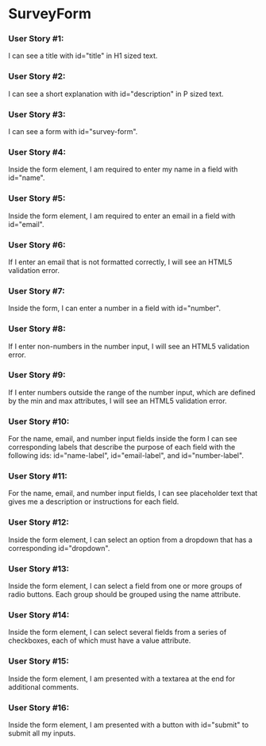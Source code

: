 # SurveyForm

### User Story #1:

I can see a title with id="title" in H1 sized text.

### User Story #2:

I can see a short explanation with id="description" in P sized text.

### User Story #3:

I can see a form with id="survey-form".

### User Story #4:

Inside the form element, I am required to enter my name in a field with id="name".

### User Story #5:

Inside the form element, I am required to enter an email in a field with id="email".

### User Story #6:

If I enter an email that is not formatted correctly, I will see an HTML5 validation error.

### User Story #7:

Inside the form, I can enter a number in a field with id="number".

### User Story #8:

If I enter non-numbers in the number input, I will see an HTML5 validation error.

### User Story #9:

If I enter numbers outside the range of the number input, which are defined by the min and max attributes, I will see an HTML5 validation error.

### User Story #10:

For the name, email, and number input fields inside the form I can see corresponding labels that describe the purpose of each field with the following ids: id="name-label", id="email-label", and id="number-label".

### User Story #11:

For the name, email, and number input fields, I can see placeholder text that gives me a description or instructions for each field.

### User Story #12:

Inside the form element, I can select an option from a dropdown that has a corresponding id="dropdown".

### User Story #13:

Inside the form element, I can select a field from one or more groups of radio buttons. Each group should be grouped using the name attribute.

### User Story #14:

Inside the form element, I can select several fields from a series of checkboxes, each of which must have a value attribute.

### User Story #15:

Inside the form element, I am presented with a textarea at the end for additional comments.

### User Story #16:

Inside the form element, I am presented with a button with id="submit" to submit all my inputs.
